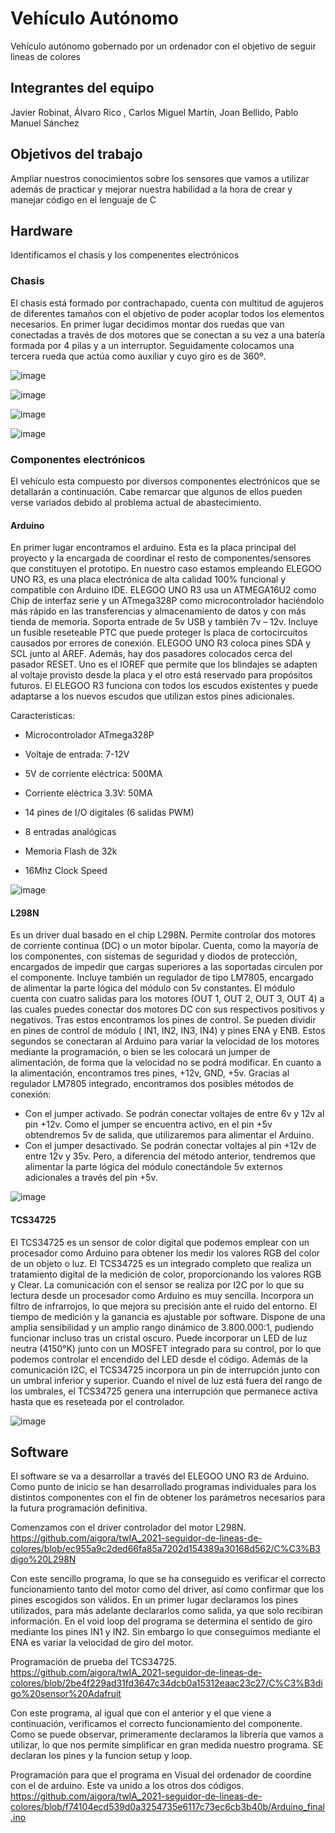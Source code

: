 #  Vehículo Autónomo
Vehículo autónomo  gobernado por un ordenador con el  objetivo de seguir lineas de colores
## Integrantes del equipo
Javier Robinat, 
Álvaro Rico , 
Carlos Miguel Martín, 
Joan Bellido, 
Pablo Manuel Sánchez

## Objetivos del trabajo
Ampliar nuestros conocimientos sobre los sensores que vamos a utilizar además de practicar y mejorar nuestra habilidad a la hora de crear y manejar código en el lenguaje de C

## Hardware
Identificamos el chasis y los compenentes electrónicos

### Chasis
El chasis está formado por contrachapado, cuenta con multitud de agujeros de diferentes tamaños con el objetivo de poder acoplar todos los elementos necesarios.
En primer lugar decidimos montar dos ruedas que van conectadas a través de dos motores que se conectan a su vez a una batería formada por 4 pilas y a un interruptor.
Seguidamente colocamos una tercera rueda que actúa como auxiliar y cuyo giro es de 360º.

![image](https://user-images.githubusercontent.com/61272141/117010129-c73f3600-acec-11eb-8004-abe25de5663f.png)

![image](https://user-images.githubusercontent.com/61272141/117010314-f81f6b00-acec-11eb-8434-5c17844dfd44.png)

![image](https://user-images.githubusercontent.com/61272141/117015751-4f740a00-acf2-11eb-9765-f451bb520dad.png)

![image](https://user-images.githubusercontent.com/61272141/117036064-55271b00-ad05-11eb-822f-f314233f3f16.png)



### Componentes electrónicos
El vehículo esta compuesto por diversos componentes electrónicos que se detallarán a continuación. Cabe remarcar que algunos de ellos pueden verse variados debido al problema actual de abastecimiento.

#### Arduino
En primer lugar encontramos el arduino. Esta es la placa principal del proyecto y la encargada de coordinar el resto de componentes/sensores que constituyen el prototipo. 
En nuestro caso estamos empleando ELEGOO UNO R3, es una placa electrónica de alta calidad 100% funcional y compatible con Arduino IDE.
ELEGOO UNO R3 usa un ATMEGA16U2 como Chip de interfaz serie y un ATmega328P como microcontrolador haciéndolo más rápido en las transferencias y almacenamiento de datos y con más tienda de memoria. Soporta entrade de 5v USB y también 7v – 12v.
Incluye un fusible reseteable PTC que puede proteger ls placa de cortocircuitos causados por errores de conexión.
ELEGOO UNO R3 coloca pines SDA y SCL junto al AREF. Además, hay dos pasadores colocados cerca del pasador RESET. Uno es el IOREF que permite que los blindajes se adapten al voltaje provisto desde la placa y el otro está reservado para propósitos futuros. El ELEGOO R3 funciona con todos los escudos existentes y puede adaptarse a los nuevos escudos que utilizan estos pines adicionales.

Caracteristicas:

* Microcontrolador ATmega328P

* Voltaje de entrada: 7-12V

* 5V de corriente eléctrica: 500MA

* Corriente eléctrica 3.3V: 50MA

* 14 pines de I/O digitales (6 salidas PWM)

* 8 entradas analógicas

* Memoria Flash de 32k

* 16Mhz Clock Speed

![image](https://user-images.githubusercontent.com/61272141/117012393-2f8f1700-acef-11eb-97a6-3ca5477210dc.png)

#### L298N
Es un driver dual basado en el chip L298N. Permite controlar dos motores de corriente continua (DC) o un motor bipolar. Cuenta, como la mayoría de los componentes, con sistemas de seguridad y diodos de protección, encargados de impedir que cargas superiores a las soportadas circulen por el componente. Incluye también un regulador de tipo LM7805, encargado de alimentar la parte lógica del módulo con 5v constantes. El módulo cuenta con cuatro salidas para los motores (OUT 1, OUT 2, OUT 3, OUT 4) a las cuales puedes conectar dos motores DC con sus respectivos positivos y negativos. Tras estos encontramos los pines de control. Se pueden dividir en pines de control de módulo ( IN1, IN2, IN3, IN4) y pines ENA y ENB. Estos segundos se conectaran al Arduino para variar la velocidad de los motores mediante la programación, o bien se les colocará un jumper de alimentación, de forma que la velocidad no se podrá modificar. En cuanto a la alimentación, encontramos tres pines, +12v, GND, +5v. Gracias al regulador LM7805 integrado, encontramos dos posibles métodos de conexión:

* Con el jumper activado. Se podrán conectar voltajes de entre 6v y 12v al pin +12v. Como el jumper se encuentra activo, en el pin +5v obtendremos 5v de salida, que utilizaremos para alimentar el Arduino.
* Con el jumper desactivado. Se podrán conectar voltajes al pin +12v de entre 12v y 35v. Pero, a diferencia del método anterior, tendremos que alimentar la parte lógica del      módulo conectándole 5v externos adicionales a través del pin +5v.

![image](https://user-images.githubusercontent.com/61272141/117013065-cf4ca500-acef-11eb-9b72-57aa7cf134b2.png)

#### TCS34725
El TCS34725 es un sensor de color digital que podemos emplear con un procesador como Arduino para obtener los medir los valores RGB del color de un objeto o luz.
El TCS34725 es un integrado completo que realiza un tratamiento digital de la medición de color, proporcionando los valores RGB y Clear. La comunicación con el sensor se realiza por I2C por lo que su lectura desde un procesador como Arduino es muy sencilla. Incorpora un filtro de infrarrojos, lo que mejora su precisión ante el ruido del entorno. El tiempo de medición y la ganancia es ajustable por software. Dispone de una amplia sensibilidad y un amplio rango dinámico de 3.800.000:1, pudiendo funcionar incluso tras un cristal oscuro.
Puede incorporar un LED de luz neutra (4150°K) junto con un MOSFET integrado para su control, por lo que podemos controlar el encendido del LED desde el código.
Además de la comunicación I2C, el TCS34725 incorpora un pin de interrupción junto con un umbral inferior y superior. Cuando el nivel de luz está fuera del rango de los umbrales, el TCS34725 genera una interrupción que permanece activa hasta que es reseteada por el controlador.

![image](https://user-images.githubusercontent.com/61272141/117014693-551d2000-acf1-11eb-892f-b355cc7d90c6.png)

## Software
El software se va a desarrollar a través del ELEGOO UNO R3 de Arduino. Como punto de inicio se han desarrollado programas individuales para los distintos componentes con el fin de obtener los parámetros necesarios para la futura programación definitiva.

Comenzamos con el driver controlador del motor L298N.
https://github.com/aigora/twIA_2021-seguidor-de-lineas-de-colores/blob/ec955a9c2ded66fa85a7202d154389a30168d562/C%C3%B3digo%20L298N

Con este sencillo programa, lo que se ha conseguido es verificar el correcto funcionamiento tanto del motor como del driver, así como confirmar que los pines escogidos son válidos. En un primer lugar declaramos los pines utilizados, para más adelante declararlos como salida, ya que solo recibiran información. En el void loop del programa se determina el sentido de giro mediante los pines IN1 y IN2. Sin embargo lo que conseguimos mediante el ENA es variar la velocidad de giro del motor. 

Programación de prueba del TCS34725.
https://github.com/aigora/twIA_2021-seguidor-de-lineas-de-colores/blob/2be4f229ad31fd3647c34dcb0a15312eaac23c27/C%C3%B3digo%20sensor%20Adafruit



Con este programa, al igual que con el anterior y el que viene a continuación, verificamos el correcto funcionamiento del componente.  Como se puede observar, primeramente declaramos la librería que vamos a utilizar, lo que nos permite simplificar en gran medida nuestro programa. SE declaran los pines y la funcion setup y loop.

Programación para que el programa en Visual del ordenador de coordine con el de arduino. Este va unido a los otros dos códigos.
https://github.com/aigora/twIA_2021-seguidor-de-lineas-de-colores/blob/f74104ecd539d0a3254735e6117c73ec6cb3b40b/Arduino_final.ino


